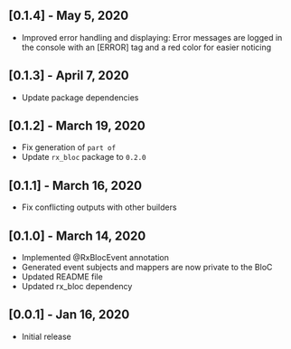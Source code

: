 ## [0.1.4] - May 5, 2020

* Improved error handling and displaying:
  Error messages are logged in the console with an [ERROR] tag and a red color for easier noticing

## [0.1.3] - April 7, 2020

* Update package dependencies

## [0.1.2] - March 19, 2020

* Fix generation of `part of` 
* Update `rx_bloc` package to `0.2.0`

## [0.1.1] - March 16, 2020

* Fix conflicting outputs with other builders

## [0.1.0] - March 14, 2020

* Implemented @RxBlocEvent annotation
* Generated event subjects and mappers are now private to the BloC
* Updated README file
* Updated rx_bloc dependency

## [0.0.1] - Jan 16, 2020

* Initial release

